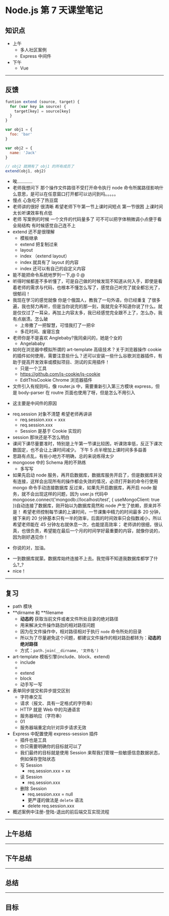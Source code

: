 # Node.js 第 7 天课堂笔记

## 知识点

- 上午
  - 多人社区案例
  - Express 中间件
- 下午
  - Vue

---

## 反馈

```javascript
funtion extend (source, target) {
  for (var key in source) {
    target[key] = source[key]
  }
}

var obj1 = {
  foo: 'bar'
}

var obj2 = {
  name: 'Jack'
}

// obj2 就拥有了 obj1 的所有成员了
extend(obj1, obj2)
```

- 唉............
- 老师我想问下 那个操作文件路径不受打开命令执行 node 命令所属路径影响什么意思，是可以在任意窗口打开都可以访问到吗。。。。。
- 慢点 心急吃不了热豆腐
- 老师讲的很好 很清晰 希望老师下午第一节上课时间短点 第一节很困 上课时间太长听课效率有点低
- 老师 写案例的时候 一个文件的代码量多了 可不可以把字体稍微调小点便于看全局结构 有时候感觉自己连不上
- extend 还不是很理解
  - 模板继承
  - extend 把复制过来
  - layout
  - index （extend layout）
  - index 就具有了 layout 的内容
  - index 还可以有自己的自定义内容
- 能不能把命令系统地罗列一下,@ 0 @
- 听得时候都差不多听懂了，可是自己做的时候发现不知道从何入手，即使是看着老师的需求与代码，也根本不懂怎么写了，感觉自己听完了就全都忘光了，很郁闷！
- 我现在学习的感觉就像 你是个俄国人，教我了一句外语，你已经重复 了很多遍，我也努力再听，但是当你说完的那一刻，我就完全不知道你说了什么。就是仅仅过了一耳朵，再加上内容太多，我已经感觉完全跟不上了，怎么办，我有点崩溃。怎么破
  - 上帝撒了一把智慧，可惜我打了一把伞
  - 多花时间、废寝忘食
- 老师你是不是喜欢 Anglebaby?我同桌问的，她是个女的
  - Angelababy
- 如何在浏览器中模拟所谓的 art-template 高级技术？关于浏览器操作 cookie 的插件如何使用，需要注意些什么？还可以安装一些什么谷歌浏览器插件，有助于提高开发效率或模拟项目、测试的实用插件！
  - 只是一个工具
  - https://github.com/js-cookie/js-cookie
  - EditThisCookie Chrome 浏览器插件
- 文件引入有规则吗，像 router.js 中，需要重新引入第三方模块 express，但是 body-parser 在 routre 页面也使用了呀，但是怎么不用引入

* 这主要是中间件的原因

- req.session 对象不清楚 希望老师再讲讲
  - req.session.xxx = xxx
  - req.session.xxx
  - Session 是基于 Cookie 实现的
- session 那块还是不怎么明白
- 课间下课尽量要准时，特别是上午第一节课比较困，听课效率低，反正下课次数固定，也不会让上课时间减少。 下午 5 点半增加上课时间多多益善
- 思路有点乱，有些小地方不明确，总的来说练得太少
- mongoose 中的 Schema 用的不熟练
  - 多写写
- 如果先启动 node 服务，再开启数据库，数据库服务开启了，但是数据库并没有连接，这样会出现所有的操作都会失效的情况，必须打开新的命令行使用 mongo 命令手动连接数据库 反过来，如果先开启数据库，再开启 node 服务，就不会出现这样的问题，因为 user.js 代码中 mongoose.connect('mongodb://localhost/test', { useMongoClient: true })自动连接了数据库，刚开始以为数据库竟然和 node 产生了依赖，原来并不是！ 希望老师控制每节课的上课时间，一节课集中精力的时间最多 20 分钟，接下来的 20 分钟基本只有一半的效率，后面的时间效率只会指数减小，所以希望老师能在 45 分钟左右就休息一次，也能提高效率； 老师讲的很细，很认真，也很负责，希望能在最后一个月的时间学好最重要的内容，就像你说的，因为刚好遇见你！

* 你说的对，加油。

- 一到数据库就蒙。数据库始终连接不上去。我觉得不知道我数据库都学了什么?\_?
- nice！

---

## 复习

- path 模块
- **dirname 和 **filename
  - **动态的** 获取当前文件或者文件所处目录的绝对路径
  - 用来解决文件操作路劲的相对路径问题
  - 因为在文件操作中，相对路径相对于执行 `node` 命令所处的目录
  - 所以为了尽量避免这个问题，都建议文件操作的相对路劲都转为：**动态的绝对路径**
  - 方式：`path.join(__dirname, '文件名')`
- art-template 模板引擎(include、block、extend)
  - include
  -
  - extend
  - block
  - 动手写一写
- 表单同步提交和异步提交区别
  - 字符串交互
  - 请求（报文、具有一定格式的字符串）
  - HTTP 就是 Web 中的沟通语言
  - 服务器响应（字符串）
  - 01
  - 服务器端重定向针对异步请求无效
- Express 中配置使用 express-session 插件
  - 插件也是工具
  - 你只需要明确你的目标就可以了
  - 我们最终的目标就是使用 Session 来帮我们管理一些敏感信息数据状态，例如保存登陆状态
  - 写 Session
    - req.session.xxx = xx
  - 读 Session
    - req.session.xxx
  - 删除 Session
    - req.session.xxx = null
    - 更严谨的做法是 `delete` 语法
    - delete req.session.xxx
- 概述案例中注册-登陆-退出的前后端交互实现流程

---

## 上午总结

---

## 下午总结

---

## 总结

---

## 目标

